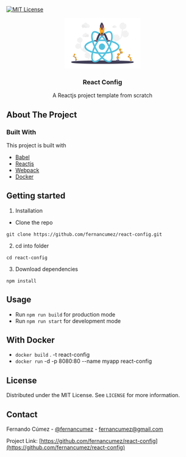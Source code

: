 <!-- PROJECT SHIELDS -->

[![MIT License][license-shield]][license-url]

<!-- PROJECT LOGO -->

<p align="center">
  <span>
    <img src="docs/logo.png" alt="Logo" width="200">
  </span>
  <h3 align="center">React Config</h3>
  <p align="center">
   A Reactjs project template from scratch
  </p>
</p>

<!-- ABOUT THE PROJECT -->

## About The Project

### Built With

This project is built with

- [Babel](https://babeljs.io/)
- [Reactjs](https://es.reactjs.org/)
- [Webpack](https://webpack.js.org/)
- [Docker](https://www.docker.com/)

<!-- GETTING STARTED -->

## Getting started

1. Installation

- Clone the repo

```
git clone https://github.com/fernancumez/react-config.git
```

2. cd into folder

```
cd react-config
```

3. Download dependencies

```
npm install
```

<!-- USAGE -->

## Usage

- Run `npm run build` for production mode
- Run `npm run start` for development mode

<!-- DOCKER -->

## With Docker

- `docker build` . -t react-config
- `docker run` -d -p 8080:80 --name myapp react-config

<!-- LICENSE -->

## License

Distributed under the MIT License. See `LICENSE` for more information.

<!-- CONTACT -->

## Contact

Fernando Cúmez - [@fernancumez](https://twitter.com/fernancumez) - fernancumez@gmail.com

Project Link: [https://github.com/fernancumez/react-config](https://github.com/fernancumez/react-config)

<!-- MARKDOWN LINKS & IMAGES -->
<!-- https://www.markdownguide.org/basic-syntax/#reference-style-links -->

[license-shield]: https://img.shields.io/github/license/othneildrew/Best-README-Template.svg?style=flat-square
[license-url]: https://github.com/fernancumez/react-config/blob/main/LICENSE

